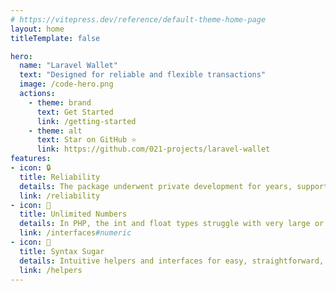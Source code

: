 ```yaml
---
# https://vitepress.dev/reference/default-theme-home-page
layout: home
titleTemplate: false

hero:
  name: "Laravel Wallet"
  text: "Designed for reliable and flexible transactions"
  image: /code-hero.png
  actions:
    - theme: brand
      text: Get Started
      link: /getting-started
    - theme: alt
      text: Star on GitHub ⭐
      link: https://github.com/021-projects/laravel-wallet
features:
- icon: 🔒
  title: Reliability
  details: The package underwent private development for years, supporting multiple financial projects before its release. Despite experiencing leaks, these incidents helped us identify and fix vulnerabilities not caught by tests. Consequently, the package now includes enhanced safeguards against emergency fund leakages.
  link: /reliability
- icon: 🔢
  title: Unlimited Numbers
  details: In PHP, the int and float types struggle with very large or small numbers. The library adopts the Numeric class, leveraging the bcmath module, for precise calculations. This approach guarantees accurate handling of the extensive numerical ranges common in cryptocurrency operations.
  link: /interfaces#numeric
- icon: 🍬
  title: Syntax Sugar
  details: Intuitive helpers and interfaces for easy, straightforward, and concise transaction management. The package syntax is inspired by the simplicity and convenience of Laravel and the Ethereum blockchain implementation.
  link: /helpers
---
```


